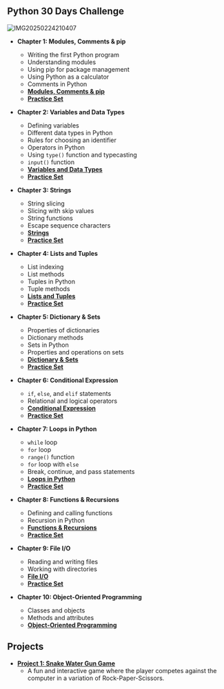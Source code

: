 ## Python 30 Days Challenge
![IMG20250224210407](https://github.com/user-attachments/assets/6c94f360-3ac3-4102-93fd-c9cb0e7dc448)

- **Chapter 1: Modules, Comments & pip**  
  - Writing the first Python program  
  - Understanding modules  
  - Using pip for package management  
  - Using Python as a calculator  
  - Comments in Python  
  - **[Modules, Comments & pip](https://github.com/sandeepshrmadev/Python-30-Days-Challenge/tree/main/Chapter%201)**  
  - **[Practice Set](https://github.com/sandeepshrmadev/Python-30-Days-Challenge/tree/main/Chapter%201/Practice)**  

- **Chapter 2: Variables and Data Types**  
  - Defining variables  
  - Different data types in Python  
  - Rules for choosing an identifier  
  - Operators in Python  
  - Using `type()` function and typecasting  
  - `input()` function  
  - **[Variables and Data Types](https://github.com/sandeepshrmadev/Python-30-Days-Challenge/tree/main/Chapter%202)**  
  - **[Practice Set](https://github.com/sandeepshrmadev/Python-30-Days-Challenge/tree/main/Chapter%202/Practice)**  

- **Chapter 3: Strings**  
  - String slicing  
  - Slicing with skip values  
  - String functions  
  - Escape sequence characters  
  - **[Strings](https://github.com/sandeepshrmadev/Python-30-Days-Challenge/tree/main/Chapter%203)**  
  - **[Practice Set](https://github.com/sandeepshrmadev/Python-30-Days-Challenge/tree/main/Chapter%203/Practice)**  

- **Chapter 4: Lists and Tuples**  
  - List indexing  
  - List methods  
  - Tuples in Python  
  - Tuple methods  
  - **[Lists and Tuples](https://github.com/sandeepshrmadev/Python-30-Days-Challenge/tree/main/Chapter%204)**  
  - **[Practice Set](https://github.com/sandeepshrmadev/Python-30-Days-Challenge/tree/main/Chapter%204/Practice)**  

- **Chapter 5: Dictionary & Sets**  
  - Properties of dictionaries  
  - Dictionary methods  
  - Sets in Python  
  - Properties and operations on sets  
  - **[Dictionary & Sets](https://github.com/sandeepshrmadev/Python-30-Days-Challenge/tree/main/Chapter%205)**  
  - **[Practice Set](https://github.com/sandeepshrmadev/Python-30-Days-Challenge/tree/main/Chapter%205/Practice)**  

- **Chapter 6: Conditional Expression**  
  - `if`, `else`, and `elif` statements  
  - Relational and logical operators  
  - **[Conditional Expression](https://github.com/sandeepshrmadev/Python-30-Days-Challenge/tree/main/Chapter%206)**  
  - **[Practice Set](https://github.com/sandeepshrmadev/Python-30-Days-Challenge/tree/main/Chapter%206/Practice)**  

- **Chapter 7: Loops in Python**  
  - `while` loop  
  - `for` loop  
  - `range()` function  
  - `for` loop with `else`  
  - Break, continue, and pass statements  
  - **[Loops in Python](https://github.com/sandeepshrmadev/Python-30-Days-Challenge/tree/main/Chapter%207)**  
  - **[Practice Set](https://github.com/sandeepshrmadev/Python-30-Days-Challenge/tree/main/Chapter%207/Practice)**  

- **Chapter 8: Functions & Recursions**  
  - Defining and calling functions  
  - Recursion in Python  
  - **[Functions & Recursions](https://github.com/sandeepshrmadev/Python-30-Days-Challenge/tree/main/Chapter%208)**  
  - **[Practice Set](https://github.com/sandeepshrmadev/Python-30-Days-Challenge/tree/main/Chapter%208/Practice)**

- **Chapter 9: File I/O**
  - Reading and writing files
  - Working with directories
  - **[File I/O](https://github.com/sandeepshrmadev/Python-30-Days-Challenge/tree/main/Chapter%209)**
  - **[Practice Set](https://github.com/sandeepshrmadev/Python-30-Days-Challenge/tree/main/Chapter%209/Practice)**
  
- **Chapter 10: Object-Oriented Programming**
  - Classes and objects
  - Methods and attributes
  - **[Object-Oriented Programming](https://github.com/itzsandeepshrma/Python-30-Days-Challenge/tree/main/Chapter%2010)**
 
 
## Projects

- **[Project 1: Snake Water Gun Game](https://github.com/sandeepshrmadev/Python-30-Days-Challenge/tree/main/Project%201)**
  - A fun and interactive game where the player competes against the computer in a variation of Rock-Paper-Scissors.
